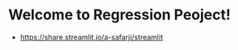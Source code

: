 # Welcome to Regression Peoject!


* https://share.streamlit.io/a-safarji/streamlit

<!--Edit `/streamlit_app.py` to customize this app to your heart's desire :heart:

If you have any questions, checkout our [documentation](https://docs.streamlit.io) and [community
forums](https://discuss.streamlit.io).
-->
